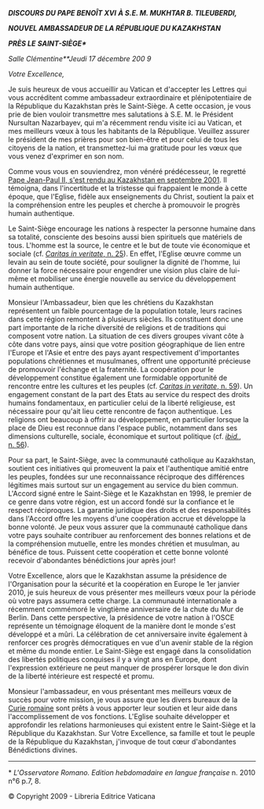 ***DISCOURS DU PAPE BENOÎT XVI*** ***À S.E. M. MUKHTAR B. TILEUBERDI,***

***NOUVEL AMBASSADEUR DE LA RÉPUBLIQUE DU KAZAKHSTAN***

***PRÈS LE*** ***SAINT-SIÈGE\****

*Salle Clémentine**Jeudi 17 décembre 200* *9*

*Votre Excellence,*

Je suis heureux de vous accueillir au Vatican et d'accepter les Lettres qui vous accréditent comme ambassadeur extraordinaire et plénipotentiaire de la République du Kazakhstan près le Saint-Siège. A cette occasion, je vous prie de bien vouloir transmettre mes salutations à S.E. M. le Président Nursultan Nazarbayev, qui m'a récemment rendu visite ici au Vatican, et mes meilleurs vœux à tous les habitants de la République. Veuillez assurer le président de mes prières pour son bien-être et pour celui de tous les citoyens de la nation, et transmettez-lui ma gratitude pour les vœux que vous venez d'exprimer en son nom.

Comme vous vous en souviendrez, mon vénéré prédécesseur, le regretté [Pape Jean-Paul II, s'est rendu au Kazakhstan en septembre 2001](/content/john-paul-ii/fr/travels/sub_index/trav_kazakhstan-armenia-2001.html). Il témoigna, dans l'incertitude et la tristesse qui frappaient le monde à cette époque, que l'Eglise, fidèle aux enseignements du Christ, soutient la paix et la compréhension entre les peuples et cherche à promouvoir le progrès humain authentique.

Le Saint-Siège encourage les nations à respecter la personne humaine dans sa totalité, consciente des besoins aussi bien spirituels que matériels de tous. L'homme est la source, le centre et le but de toute vie économique et sociale (cf. [*Caritas in veritate*, n. 25](/content/benedict-xvi/fr/encyclicals/documents/hf_ben-xvi_enc_20090629_caritas-in-veritate.html#25.)). En effet, l'Eglise œuvre comme un levain au sein de toute société, pour souligner la dignité de l'homme, lui donner la force nécessaire pour engendrer une vision plus claire de lui-même et mobiliser une énergie nouvelle au service du développement humain authentique.

Monsieur l'Ambassadeur, bien que les chrétiens du Kazakhstan représentent un faible pourcentage de la population totale, leurs racines dans cette région remontent à plusieurs siècles. Ils constituent donc une part importante de la riche diversité de religions et de traditions qui composent votre nation. La situation de ces divers groupes vivant côte à côte dans votre pays, ainsi que votre position géographique de lien entre l'Europe et l'Asie et entre des pays ayant respectivement d'importantes populations chrétiennes et musulmanes, offrent une opportunité précieuse de promouvoir l'échange et la fraternité. La coopération pour le développement constitue également une formidable opportunité de rencontre entre les cultures et les peuples (cf. [*Caritas in veritate*, n. 59](/content/benedict-xvi/fr/encyclicals/documents/hf_ben-xvi_enc_20090629_caritas-in-veritate.html#59.)). Un engagement constant de la part des Etats au service du respect des droits humains fondamentaux, en particulier celui de la liberté religieuse, est nécessaire pour qu'ait lieu cette rencontre de façon authentique. Les religions ont beaucoup à offrir au développement, en particulier lorsque la place de Dieu est reconnue dans l'espace public, notamment dans ses dimensions culturelle, sociale, économique et surtout politique (cf. [*ibid.*, n. 56](/content/benedict-xvi/fr/encyclicals/documents/hf_ben-xvi_enc_20090629_caritas-in-veritate.html#56.)).

Pour sa part, le Saint-Siège, avec la communauté catholique au Kazakhstan, soutient ces initiatives qui promeuvent la paix et l'authentique amitié entre les peuples, fondées sur une reconnaissance réciproque des différences légitimes mais surtout sur un engagement au service du bien commun. L'Accord signé entre le Saint-Siège et le Kazakhstan en 1998, le premier de ce genre dans votre région, est un accord fondé sur la confiance et le respect réciproques. La garantie juridique des droits et des responsabilités dans l'Accord offre les moyens d'une coopération accrue et développe la bonne volonté. Je peux vous assurer que la communauté catholique dans votre pays souhaite contribuer au renforcement des bonnes relations et de la compréhension mutuelle, entre les mondes chrétien et musulman, au bénéfice de tous. Puissent cette coopération et cette bonne volonté recevoir d'abondantes bénédictions jour après jour!

Votre Excellence, alors que le Kazakhstan assume la présidence de l'Organisation pour la sécurité et la coopération en Europe le 1er janvier 2010, je suis heureux de vous présenter mes meilleurs vœux pour la période où votre pays assumera cette charge. La communauté internationale a récemment commémoré le vingtième anniversaire de la chute du Mur de Berlin. Dans cette perspective, la présidence de votre nation à l'OSCE représente un témoignage éloquent de la manière dont le monde s'est développé et a mûri. La célébration de cet anniversaire invite également à renforcer ces progrès démocratiques en vue d'un avenir stable de la région et même du monde entier. Le Saint-Siège est engagé dans la consolidation des libertés politiques conquises il y a vingt ans en Europe, dont l'expression extérieure ne peut manquer de prospérer lorsque le don divin de la liberté intérieure est respecté et promu.

Monsieur l'ambassadeur, en vous présentant mes meilleurs vœux de succès pour votre mission, je vous assure que les divers bureaux de la [Curie romaine](http://www.vatican.va/roman_curia/index_fr.htm) sont prêts à vous apporter leur soutien et leur aide dans l'accomplissement de vos fonctions. L'Eglise souhaite développer et approfondir les relations harmonieuses qui existent entre le Saint-Siège et la République du Kazakhstan. Sur Votre Excellence, sa famille et tout le peuple de la République du Kazakhstan, j'invoque de tout cœur d'abondantes Bénédictions divines.

* * *

\* *L'Osservatore Romano. Edition hebdomadaire en langue française* n. 2010 n°6 p.7, 8.

© Copyright 2009 - Libreria Editrice Vaticana